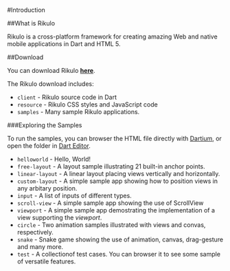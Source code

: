 #Introduction

##What is Rikulo

Rikulo is a cross-platform framework for creating amazing Web and native mobile applications
in Dart and HTML 5.

##Download

You can download Rikulo **[here](https://github.com/rikulo/rikulo/downloads)**.

The Rikulo download includes:

* `client` - Rikulo source code in Dart
* `resource` - Rikulo CSS styles and JavaScript code
* `samples` - Many sample Rikulo applications.

###Exploring the Samples

To run the samples, you can browser the HTML file directly with [Dartium](http://www.dartlang.org/dartium/), or open the folder in [Dart Editor](http://www.dartlang.org/docs/editor/).

* `helloworld` - Hello, World!
* `free-layout` - A layout sample illustrating 21 built-in anchor points.
* `linear-layout` - A linear layout placing views vertically and horizontally.
* `custom-layout` - A simple sample app showing how to position views in any arbitary position.
* `input` - A list of inputs of different types.
* `scroll-view` - A simple sample app showing the use of ScrollView
* `viewport` - A simple sample app demostrating the implementation of a view
supporting the *viewport*.
* `circle` - Two animation samples illustrated with views and convas, respectively.
* `snake` - Snake game showing the use of animation, canvas, drag-gesture and many more.
* `test` - A collectionof test cases. You can browser it to see some sample of versatile features.
